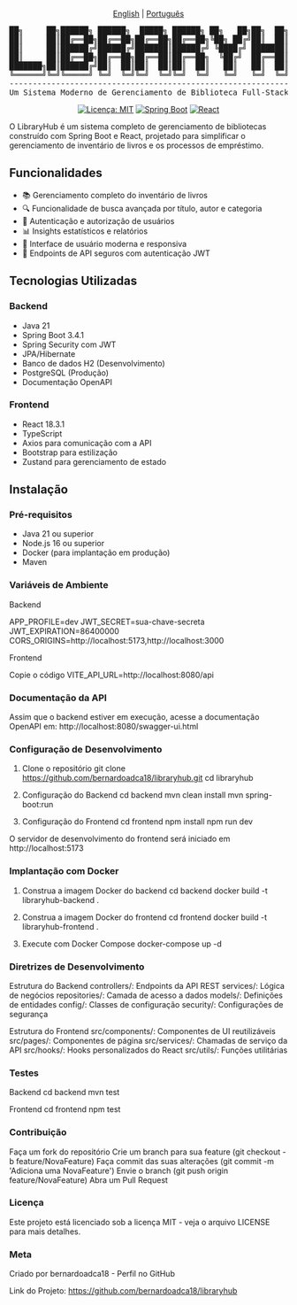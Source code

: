 <div align="center">
  
[English](README.md) | [Português](README.pt-br.md)
  
<pre>
██╗     ██╗██████╗ ██████╗  █████╗ ██████╗ ██╗   ██╗██╗  ██╗██╗   ██╗██████╗ 
██║     ██║██╔══██╗██╔══██╗██╔══██╗██╔══██╗╚██╗ ██╔╝██║  ██║██║   ██║██╔══██╗
██║     ██║██████╔╝██████╔╝███████║██████╔╝ ╚████╔╝ ███████║██║   ██║██████╔╝
██║     ██║██╔══██╗██╔══██╗██╔══██║██╔══██╗  ╚██╔╝  ██╔══██║██║   ██║██╔══██╗
███████╗██║██████╔╝██║  ██║██║  ██║██║  ██║   ██║   ██║  ██║╚██████╔╝██████╔╝
╚══════╝╚═╝╚═════╝ ╚═╝  ╚═╝╚═╝  ╚═╝╚═╝  ╚═╝   ╚═╝   ╚═╝  ╚═╝ ╚═════╝ ╚═════╝ 
---------------------------------------------------------------------------
Um Sistema Moderno de Gerenciamento de Biblioteca Full-Stack
</pre>

[![Licença: MIT](https://img.shields.io/badge/Licen%C3%A7a-MIT-yellow.svg)](https://opensource.org/licenses/MIT)
[![Spring Boot](https://img.shields.io/badge/Spring%20Boot-3.4.1-brightgreen.svg)](https://spring.io/projects/spring-boot)
[![React](https://img.shields.io/badge/React-18.3.1-blue.svg)](https://reactjs.org/)

</div>

O LibraryHub é um sistema completo de gerenciamento de bibliotecas construído com Spring Boot e React, projetado para simplificar o gerenciamento de inventário de livros e os processos de empréstimo.

## Funcionalidades

- 📚 Gerenciamento completo do inventário de livros
- 🔍 Funcionalidade de busca avançada por título, autor e categoria
- 👥 Autenticação e autorização de usuários
- 📊 Insights estatísticos e relatórios
- 📱 Interface de usuário moderna e responsiva
- 🔐 Endpoints de API seguros com autenticação JWT

## Tecnologias Utilizadas

### Backend
- Java 21
- Spring Boot 3.4.1
- Spring Security com JWT
- JPA/Hibernate
- Banco de dados H2 (Desenvolvimento)
- PostgreSQL (Produção)
- Documentação OpenAPI

### Frontend
- React 18.3.1
- TypeScript
- Axios para comunicação com a API
- Bootstrap para estilização
- Zustand para gerenciamento de estado

## Instalação

### Pré-requisitos
- Java 21 ou superior
- Node.js 16 ou superior
- Docker (para implantação em produção)
- Maven

### Variáveis de Ambiente

Backend

APP_PROFILE=dev
JWT_SECRET=sua-chave-secreta
JWT_EXPIRATION=86400000
CORS_ORIGINS=http://localhost:5173,http://localhost:3000

Frontend

Copie o código
VITE_API_URL=http://localhost:8080/api

### Documentação da API
Assim que o backend estiver em execução, acesse a documentação OpenAPI em:
http://localhost:8080/swagger-ui.html

### Configuração de Desenvolvimento

1. Clone o repositório
git clone https://github.com/bernardoadca18/libraryhub.git
cd libraryhub

2. Configuração do Backend
cd backend
mvn clean install
mvn spring-boot:run

3. Configuração do Frontend
cd frontend
npm install
npm run dev

O servidor de desenvolvimento do frontend será iniciado em http://localhost:5173

### Implantação com Docker

1. Construa a imagem Docker do backend
cd backend
docker build -t libraryhub-backend .

2. Construa a imagem Docker do frontend
cd frontend
docker build -t libraryhub-frontend .

3. Execute com Docker Compose
docker-compose up -d


### Diretrizes de Desenvolvimento
Estrutura do Backend
controllers/: Endpoints da API REST
services/: Lógica de negócios
repositories/: Camada de acesso a dados
models/: Definições de entidades
config/: Classes de configuração
security/: Configurações de segurança

Estrutura do Frontend
src/components/: Componentes de UI reutilizáveis
src/pages/: Componentes de página
src/services/: Chamadas de serviço da API
src/hooks/: Hooks personalizados do React
src/utils/: Funções utilitárias


### Testes

Backend
cd backend
mvn test

Frontend
cd frontend
npm test


### Contribuição
Faça um fork do repositório
Crie um branch para sua feature (git checkout -b feature/NovaFeature)
Faça commit das suas alterações (git commit -m 'Adiciona uma NovaFeature')
Envie o branch (git push origin feature/NovaFeature)
Abra um Pull Request


### Licença
Este projeto está licenciado sob a licença MIT - veja o arquivo LICENSE para mais detalhes.

### Meta
Criado por bernardoadca18 - Perfil no GitHub

Link do Projeto: https://github.com/bernardoadca18/libraryhub
